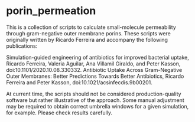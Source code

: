 # porin_permeation

This is a collection of scripts to calculate small-molecule permeability through gram-negative outer membrane porins.
These scripts were originally written by Ricardo Ferreira and accompany the following publications:

Simulation-guided engineering of antibiotics for improved bacterial uptake, Ricardo Ferreira, Valeria Aguilar, Ana Villamil Giraldo, and Peter Kasson, doi:10.1101/2020.10.08.330332.
Antibiotic Uptake Across Gram-Negative Outer Membranes: Better Predictions Towards Better Antibiotics, Ricardo Ferreira and Peter Kasson, doi:10.1021/acsinfecdis.9b00201.

At current time, the scripts should not be considered production-quality software but rather illustrative of the approach.
Some manual adjustment may be required to obtain correct umbrella windows for a given simulation, for example.  Please check results carefully.
